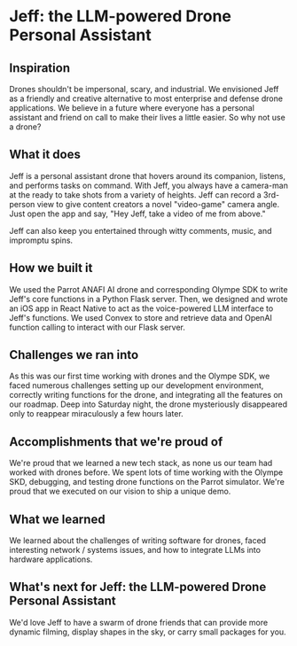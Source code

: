 # Jeff: the LLM-powered Drone Personal Assistant

## Inspiration

Drones shouldn't be impersonal, scary, and industrial. We envisioned Jeff as a friendly and creative alternative to most enterprise and defense drone applications. We believe in a future where everyone has a personal assistant and friend on call to make their lives a little easier. So why not use a drone?

## What it does

Jeff is a personal assistant drone that hovers around its companion, listens, and performs tasks on command. With Jeff, you always have a camera-man at the ready to take shots from a variety of heights. Jeff can record a 3rd-person view to give content creators a novel "video-game" camera angle. Just open the app and say, "Hey Jeff, take a video of me from above."

Jeff can also keep you entertained through witty comments, music, and impromptu spins.

## How we built it

We used the Parrot ANAFI AI drone and corresponding Olympe SDK to write Jeff's core functions in a Python Flask server. Then, we designed and wrote an iOS app in React Native to act as the voice-powered LLM interface to Jeff's functions. We used Convex to store and retrieve data and OpenAI function calling to interact with our Flask server.

## Challenges we ran into

As this was our first time working with drones and the Olympe SDK, we faced numerous challenges setting up our development environment, correctly writing functions for the drone, and integrating all the features on our roadmap. Deep into Saturday night, the drone mysteriously disappeared only to reappear miraculously a few hours later. 

## Accomplishments that we're proud of

We're proud that we learned a new tech stack, as none us our team had worked with drones before. We spent lots of time working with the Olympe SKD, debugging, and testing drone functions on the Parrot simulator. We're proud that we executed on our vision to ship a unique demo.

## What we learned

We learned about the challenges of writing software for drones, faced interesting network / systems issues, and how to integrate LLMs into hardware applications.

## What's next for Jeff: the LLM-powered Drone Personal Assistant

We'd love Jeff to have a swarm of drone friends that can provide more dynamic filming, display shapes in the sky, or carry small packages for you.
